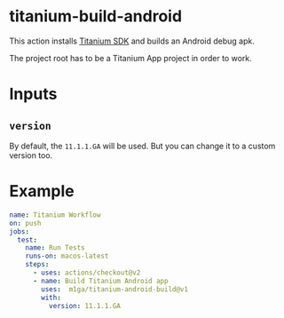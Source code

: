 # titanium-build-android

This action installs [Titanium SDK](https://titaniumsdk.com) and builds an Android debug apk.

The project root has to be a Titanium App project in order to work.

# Inputs

## `version`

By default, the `11.1.1.GA` will be used. But you can change it to a custom version too.

# Example

```yaml
name: Titanium Workflow
on: push
jobs:
  test:
    name: Run Tests
    runs-on: macos-latest
    steps:
      - uses: actions/checkout@v2
      - name: Build Titanium Android app
        uses:  m1ga/titanium-android-build@v1
        with:
          version: 11.1.1.GA
```
